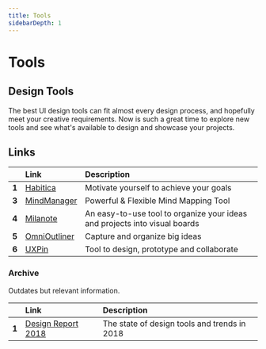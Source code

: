 ```yaml
---
title: Tools
sidebarDepth: 1
---
```


# Tools

## Design Tools

The best UI design tools can fit almost every design process, and hopefully meet your creative requirements. Now is such a great time to explore new tools and see what's available to design and showcase your projects.

## Links

|  | Link | Description |
| :--- | :--- | :--- |
| **1** | [Habitica](https://habitica.com/static/home) | Motivate yourself to achieve your goals |
| **3** | [MindManager](https://www.mindjet.com/mindmanager/) | Powerful & Flexible Mind Mapping Tool |
| **4** | [Milanote](https://milanote.com/) | An easy-to-use tool to organize your ideas and projects into visual boards |
| **5** | [OmniOutliner](https://www.omnigroup.com/omnioutliner) | Capture and organize big ideas |
| **6** | [UXPin](https://www.uxpin.com/) | Tool to design, prototype and collaborate |

### Archive

Outdates but relevant information.

|  | Link | Description |
| :--- | :--- | :--- |
| **1** | [Design Report 2018](https://avocode.com/design-report-2018) | The state of design tools and trends in 2018 |

